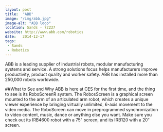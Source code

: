 ```yaml
---
layout: post
title:  "ABB"
image: "/img/abb.jpg"
image-alt: "ABB logo"
location: Sands - 72237
website: http://www.abb.com/robotics
date:   2014-12-17
tags:
 - Sands
 - Robotics
---
```


ABB is a leading supplier of industrial robots, modular manufacturing systems and service. A strong solutions focus helps manufacturers improve productivity, product quality and worker safety. ABB has installed more than 250,000 robots worldwide.

##What to See and Why
ABB is here at CES for the first time, and the thing to see is its RoboScreenR system. The RobosScreen is a graphical screen mounted to the arm of an articulated arm robot, which creates a unique viewer experience by bringing virtually unlimited, 6-axis movement to the video media. The RoboScreen can move in preprogrammed synchronization to video content, music, dance or anything else you want. Make sure you check out its IRB4600 robot with a 75" screen, and its IRB120 with a 20" screen.